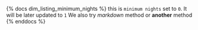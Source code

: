 {% docs dim_listing_minimum_nights %}
this is `minimum nights` set to `0`. It will be later updated to `1`
We also try *markdown* method or **another** method
{% enddocs %}